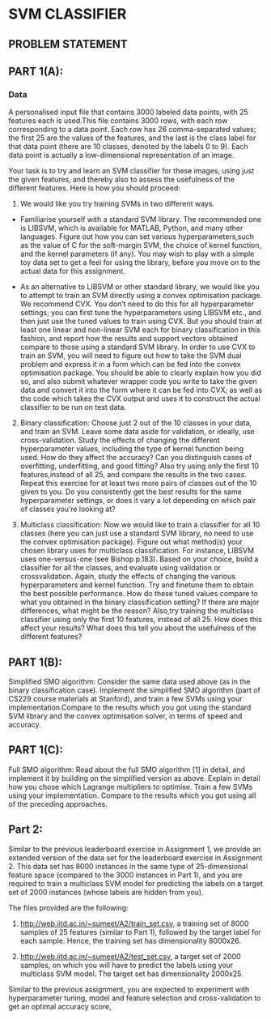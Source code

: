 # SVM CLASSIFIER
## PROBLEM STATEMENT

## PART 1(A):

### Data
A personalised input file that contains 3000 labeled data points, with 25 features each is used.This file contains 3000 rows, with each row corresponding to a data point. Each row has 26 comma-separated values; the first 25 are the values of the features, and the last is the class label for that data point (there are 10 classes, denoted by the labels 0 to 9). Each data point is actually a low-dimensional representation of an image.

Your task is to try and learn an SVM classifier for these images, using just the given features, and thereby also to assess the usefulness of the different features. Here is how you should proceed:

1. We would like you try training SVMs in two different ways.
  * Familiarise yourself with a standard SVM library. The recommended one is LIBSVM, which is available for MATLAB, Python, and many other languages. Figure out how you can set     various hyperparameters,such as the value of C for the soft-margin SVM, the choice of kernel function, and the kernel parameters (if any). You may wish to play with a simple     toy data set to get a feel for using the library, before you move on to the actual data for this assignment.
  
  * As an alternative to LIBSVM or other standard library, we would like you to attempt to train an SVM directly using a convex optimisation package. We recommend CVX. You don’t     need to do this for all hyperparameter settings; you can first tune the hyperparameters using LIBSVM etc., and then just use the tuned values to train using CVX. But you         should train at least one linear and non-linear SVM each for binary classification in this fashion, and report how the results and support vectors obtained compare to those     using a standard SVM library. In order to use CVX to train an SVM, you will need to figure out how to take the SVM dual problem and express it in a form which can be fed         into the convex optimisation package. You should be able to clearly explain how you did so, and also submit whatever wrapper code you write to take the given data and           convert it into the form where it can be fed into CVX; as well as the code which takes the CVX output and uses it to construct the actual classifier to be run on test data.

2. Binary classification: Choose just 2 out of the 10 classes in your data, and train an SVM. Leave some data aside for validation, or ideally, use cross-validation. Study the      effects of changing the different hyperparameter values, including the type of kernel function being used. How do they affect the accuracy? Can you distinguish cases of          overfitting, underfitting, and good fitting? Also try using only the first 10 features,instead of all 25, and compare the results in the two cases. Repeat this exercise for      at least two more pairs of classes out of the 10 given to you. Do you consistently get the best results for the same hyperparameter settings, or does it vary a lot depending    on which pair of classes you’re looking at?

3. Multiclass classification: Now we would like to train a classifier for all 10 classes (here you can just use a standard SVM library, no need to use the convex optimisation      package). Figure out what method(s) your chosen library uses for multiclass classification. For instance, LIBSVM uses one-versus-one (see Bishop p.183). Based on your choice,    build a classifier for all the classes, and evaluate using validation or crossvalidation. Again, study the effects of changing the various hyperparameters and kernel            function. Try and finetune them to obtain the best possible performance. How do these tuned values compare to what you obtained in the binary classification setting? If there    are major differences, what might be the reason? Also,try training the multiclass classifier using only the first 10 features, instead of all 25. How does this affect your      results? What does this tell you about the usefulness of the different features?


## PART 1(B):

Simplified SMO algorithm: Consider the same data used above (as in the binary classification case). Implement the simplified SMO algorithm (part of CS229 course materials at Stanford), and train a few SVMs using your implementation.Compare to the results which you got using the standard SVM library and the convex optimisation solver, in terms of speed and accuracy.

## PART 1(C):

Full SMO algorithm: Read about the full SMO algorithm [1] in detail, and implement it by building on the simplified version as above. Explain in detail how you chose which Lagrange multipliers to optimise. Train a few SVMs using your implementation. Compare to the results which you got using all of the preceding approaches.

## Part 2:

Similar to the previous leaderboard exercise in Assignment 1, we provide an extended version of the data set for the leaderboard exercise in Assignment 2. This data set has 8000 instances in the same type of 25-dimensional feature space (compared to the 3000 instances in Part 1), and you are required to train a multiclass SVM model for predicting the labels on a target set of 2000 instances (whose labels are hidden from you).

The files provided are the following:
1. http://web.iitd.ac.in/~sumeet/A2/train_set.csv, a training set of 8000 samples of 25 features (similar to Part 1), followed by the target label for each sample. Hence, the training set has dimensionality 8000x26.

2. http://web.iitd.ac.in/~sumeet/A2/test_set.csv, a target set of 2000 samples, on which you will have to predict the labels using your multiclass SVM model. The target set has dimensionality 2000x25.

Similar to the previous assignment, you are expected to experiment with hyperparameter tuning, model and feature
selection and cross-validation to get an optimal accuracy score,
